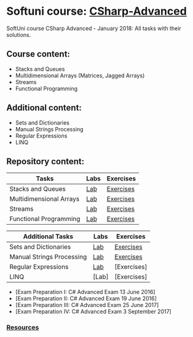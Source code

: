 # Softuni course: [CSharp-Advanced](https://softuni.bg/trainings/1841/csharp-advanced-january-2017)
SoftUni course CSharp Advanced - January 2018: All tasks with their solutions.

## Course content:
- Stacks and Queues
- Multidimensional Arrays (Matrices, Jagged Arrays)
- Streams
- Functional Programming

## Additional content:
- Sets and Dictionaries
- Manual Strings Processing
- Regular Expressions
- LINQ

## Repository content:
Tasks							| Labs																																| Exercises																																	
--------------------------------|-----------------------------------------------------------------------------------------------------------------------------------|----------------
Stacks and Queues				| [Lab](https://github.com/dobroslav-atanasov/CSharp-Advanced/tree/master/01.%20StacksAndQueues-Lab)								| [Exercises](https://github.com/dobroslav-atanasov/CSharp-Advanced/tree/master/02.%20StacksAndQueues-Exercises)
Multidimensional Arrays			| [Lab](https://github.com/dobroslav-atanasov/CSharp-Advanced/tree/master/03.%20MultidimensionalArrays-Lab)						 	| [Exercises](https://github.com/dobroslav-atanasov/CSharp-Advanced/tree/master/04.%20MultidimensionalArrays-Exercises)
Streams  						| [Lab](https://github.com/dobroslav-atanasov/CSharp-Advanced/tree/master/05.%20FilesAndStreams-Lab)								| [Exercises](https://github.com/dobroslav-atanasov/CSharp-Advanced/tree/master/06.%20FilesAndStreams-Exercises)
Functional Programming			| [Lab](https://github.com/dobroslav-atanasov/CSharp-Advanced/tree/master/07.%20FunctionalProgramming-Lab)							| [Exercises](https://github.com/dobroslav-atanasov/CSharp-Advanced/tree/master/08.%20FunctionalProgramming-Exercises)

Additional Tasks				| Labs																																| Exercises																																	
--------------------------------|-----------------------------------------------------------------------------------------------------------------------------------|----------------
Sets and Dictionaries			| [Lab](https://github.com/dobroslav-atanasov/CSharp-Advanced/tree/master/09.%20SetsAndDictionaries-Lab)							| [Exercises](https://github.com/dobroslav-atanasov/CSharp-Advanced/tree/master/10.%20SetsAndDictionaries-Exercises)
Manual Strings Processing		| [Lab](https://github.com/dobroslav-atanasov/CSharp-Advanced/tree/master/11.%20ManualStringsProcessing-Lab)						| [Exercises](https://github.com/dobroslav-atanasov/CSharp-Advanced/tree/master/12.%20ManualStringsProcessing-Exercises)
Regular Expressions				| [Lab](https://github.com/dobroslav-atanasov/CSharp-Advanced/tree/master/13.%20RegularExpressions-Lab)								| [Exercises]
LINQ 							| [Lab]																																| [Exercises]

- [Exam Preparation I: C# Advanced Exam 13 June 2016]
- [Exam Preparation II: C# Advanced Exam 19 June 2016]
- [Exam Preparation III: C# Advanced Exam 25 June 2017]
- [Exam Preparation IV: C# Advanced Exam 3 September 2017]

### [Resources](https://github.com/dobroslav-atanasov/CSharp-Advanced/tree/master/Resources)	